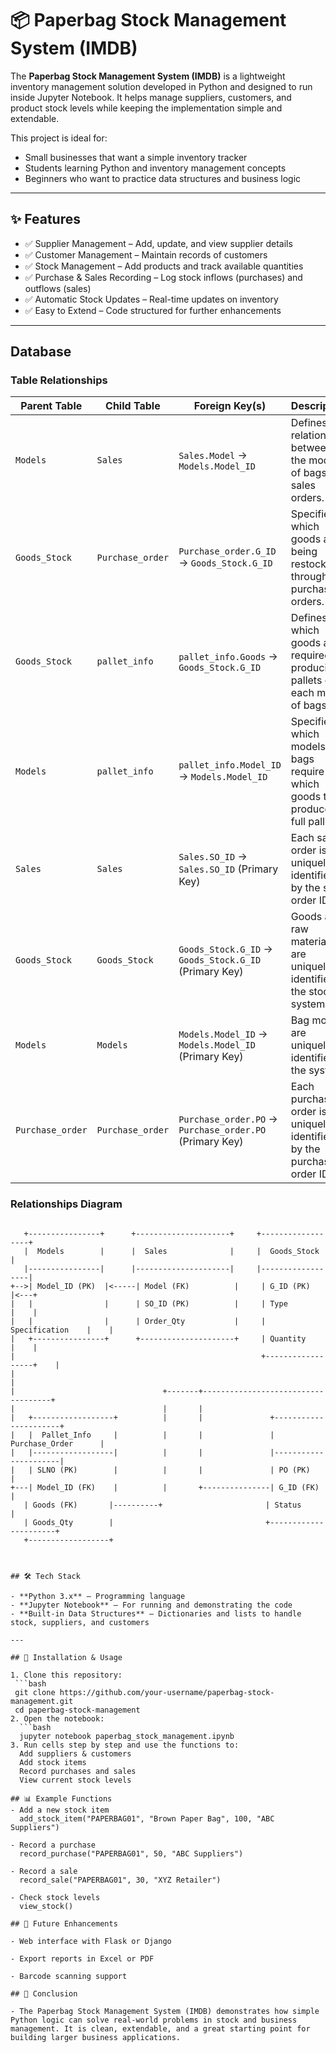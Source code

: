 # 📦 Paperbag Stock Management System (IMDB)

The **Paperbag Stock Management System (IMDB)** is a lightweight inventory management solution developed in Python and designed to run inside Jupyter Notebook. It helps manage suppliers, customers, and product stock levels while keeping the implementation simple and extendable.  

This project is ideal for:
- Small businesses that want a simple inventory tracker  
- Students learning Python and inventory management concepts  
- Beginners who want to practice data structures and business logic  

---

## ✨ Features

- ✅ Supplier Management – Add, update, and view supplier details  
- ✅ Customer Management – Maintain records of customers  
- ✅ Stock Management – Add products and track available quantities  
- ✅ Purchase & Sales Recording – Log stock inflows (purchases) and outflows (sales)  
- ✅ Automatic Stock Updates – Real-time updates on inventory  
- ✅ Easy to Extend – Code structured for further enhancements  

---

## Database
### Table Relationships

| Parent Table     | Child Table      | Foreign Key(s)                                  | Description                                                                                     |
|------------------|------------------|-------------------------------------------------|-------------------------------------------------------------------------------------------------|
| `Models`         | `Sales`          | `Sales.Model` → `Models.Model_ID`               | Defines the relationship between the models of bags and sales orders.                            |
| `Goods_Stock`    | `Purchase_order` | `Purchase_order.G_ID` → `Goods_Stock.G_ID`      | Specifies which goods are being restocked through purchase orders.                              |
| `Goods_Stock`    | `pallet_info`    | `pallet_info.Goods` → `Goods_Stock.G_ID`        | Defines which goods are required for producing pallets of each model of bags.                    |
| `Models`         | `pallet_info`    | `pallet_info.Model_ID` → `Models.Model_ID`      | Specifies which models of bags require which goods to produce a full pallet.                     |
| `Sales`          | `Sales`          | `Sales.SO_ID` → `Sales.SO_ID` (Primary Key)     | Each sales order is uniquely identified by the sales order ID.                                   |
| `Goods_Stock`    | `Goods_Stock`    | `Goods_Stock.G_ID` → `Goods_Stock.G_ID` (Primary Key) | Goods and raw materials are uniquely identified in the stock system.                              |
| `Models`         | `Models`         | `Models.Model_ID` → `Models.Model_ID` (Primary Key) | Bag models are uniquely identified in the system.                                                |
| `Purchase_order` | `Purchase_order` | `Purchase_order.PO` → `Purchase_order.PO` (Primary Key) | Each purchase order is uniquely identified by the purchase order ID.                            |

### Relationships Diagram

  ```plaintext

     +----------------+      +---------------------+     +------------------+
     |  Models        |      |  Sales              |     |  Goods_Stock     |
     |----------------|      |---------------------|     |------------------|
+-->| Model_ID (PK)  |<-----| Model (FK)          |     | G_ID (PK)        |<---+
|   |                |      | SO_ID (PK)          |     | Type             |    |
|   |                |      | Order_Qty           |     | Specification    |    |
|   +----------------+      +---------------------+     | Quantity         |    |
|                                                       +------------------+    |
|                                                                               | 
|                                 +-------+------------------------------------+
|                                 |       |
|   +------------------+          |       |               +----------------------+
|   |  Pallet_Info     |          |       |               |  Purchase_Order      |
|   |------------------|          |       |               |----------------------|
|   | SLNO (PK)        |          |       |               | PO (PK)              |
+---| Model_ID (FK)    |          |       +---------------| G_ID (FK)            |
     | Goods (FK)       |----------+                       | Status               |
     | Goods_Qty        |                                  +----------------------+
     +------------------+



## 🛠️ Tech Stack

- **Python 3.x** – Programming language  
- **Jupyter Notebook** – For running and demonstrating the code  
- **Built-in Data Structures** – Dictionaries and lists to handle stock, suppliers, and customers  

---

## 🚀 Installation & Usage

1. Clone this repository:
   ```bash
   git clone https://github.com/your-username/paperbag-stock-management.git
   cd paperbag-stock-management
2. Open the notebook:
    ```bash
    jupyter notebook paperbag_stock_management.ipynb
3. Run cells step by step and use the functions to:
    Add suppliers & customers
    Add stock items
    Record purchases and sales
    View current stock levels

## 📊 Example Functions
 - Add a new stock item
    add_stock_item("PAPERBAG01", "Brown Paper Bag", 100, "ABC Suppliers")

 - Record a purchase
    record_purchase("PAPERBAG01", 50, "ABC Suppliers")

  - Record a sale
    record_sale("PAPERBAG01", 30, "XYZ Retailer")

  - Check stock levels
    view_stock()

## 📌 Future Enhancements

- Web interface with Flask or Django

- Export reports in Excel or PDF

- Barcode scanning support

## 🎯 Conclusion

- The Paperbag Stock Management System (IMDB) demonstrates how simple Python logic can solve real-world problems in stock and business management. It is clean, extendable, and a great starting point for building larger business applications.
